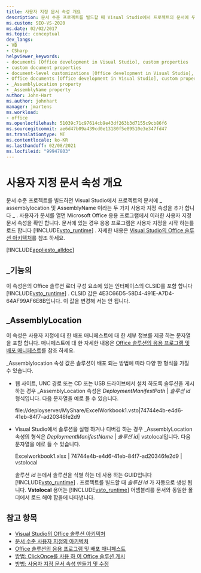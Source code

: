 ```yaml
---
title: 사용자 지정 문서 속성 개요
description: 문서 수준 프로젝트를 빌드할 때 Visual Studio에서 프로젝트의 문서에 두 가지 사용자 지정 속성을 추가 하는 방법에 대해 알아봅니다.
ms.custom: SEO-VS-2020
ms.date: 02/02/2017
ms.topic: conceptual
dev_langs:
- VB
- CSharp
helpviewer_keywords:
- documents [Office development in Visual Studio], custom properties
- custom document properties
- document-level customizations [Office development in Visual Studio], custom properties
- Office documents [Office development in Visual Studio], custom properties
- _AssemblyLocation property
- _AssemblyName property
author: John-Hart
ms.author: johnhart
manager: jmartens
ms.workload:
- office
ms.openlocfilehash: 51039c71c97614cb9e43df263b3d7155c9cb86f6
ms.sourcegitcommit: ae6d47b09a439cd0e13180f5e89510e3e347fd47
ms.translationtype: MT
ms.contentlocale: ko-KR
ms.lasthandoff: 02/08/2021
ms.locfileid: "99947803"
---
```

# <a name="custom-document-properties-overview"></a>사용자 지정 문서 속성 개요

문서 수준 프로젝트를 빌드하면 Visual Studio에서 프로젝트의 문서에 \_ assemblylocation 및 AssemblyName 이라는 두 가지 사용자 지정 속성을 추가 합니다 \_ . 사용자가 문서를 열면 Microsoft Office 응용 프로그램에서 이러한 사용자 지정 문서 속성을 확인 합니다. 문서에 있는 경우 응용 프로그램은 사용자 지정을 시작 하는를 로드 합니다 [!INCLUDE[vsto_runtime](../vsto/includes/vsto-runtime-md.md)] . 자세한 내용은 [Visual Studio의 Office 솔루션 아키텍처](../vsto/architecture-of-office-solutions-in-visual-studio.md)를 참조 하세요.

 [!INCLUDE[appliesto_alldoc](../vsto/includes/appliesto-alldoc-md.md)]

## <a name="_assemblyname"></a>\_기능의

이 속성은의 Office 솔루션 로더 구성 요소에 있는 인터페이스의 CLSID를 포함 합니다 [!INCLUDE[vsto_runtime](../vsto/includes/vsto-runtime-md.md)] . CLSID 값은 4E3C66D5-58D4-491E-A7D4-64AF99AF6E8B입니다. 이 값을 변경해 서는 안 됩니다.

## <a name="_assemblylocation"></a>\_AssemblyLocation

이 속성은 사용자 지정에 대 한 배포 매니페스트에 대 한 세부 정보를 제공 하는 문자열을 포함 합니다. 매니페스트에 대 한 자세한 내용은 [Office 솔루션의 응용 프로그램 및 배포 매니페스트](../vsto/application-and-deployment-manifests-in-office-solutions.md)를 참조 하세요.

 \_Assemblylocation 속성 값은 솔루션이 배포 되는 방법에 따라 다양 한 형식을 가질 수 있습니다.

- 웹 사이트, UNC 경로 또는 CD 또는 USB 드라이브에서 설치 하도록 솔루션을 게시 하는 경우 _AssemblyLocation 속성은 *DeploymentManifestPath* | *솔루션 id* 형식입니다. 다음 문자열을 예로 들 수 있습니다.

     file://deployserver/MyShare/ExcelWorkbook1.vsto|74744e4b-e4d6-41eb-84f7-ad20346fe2d9

- Visual Studio에서 솔루션을 실행 하거나 디버깅 하는 경우 _AssemblyLocation 속성의 형식은 *DeploymentManifestName* | *솔루션 id*| vstolocal입니다. 다음 문자열을 예로 들 수 있습니다.

     Excelworkbook1.xlsx | 74744e4b-e4d6-41eb-84f7-ad20346fe2d9 | vstolocal

  솔루션 *id* 는에서 솔루션을 식별 하는 데 사용 하는 GUID입니다 [!INCLUDE[vsto_runtime](../vsto/includes/vsto-runtime-md.md)] . 프로젝트를 빌드할 때 *솔루션 id* 가 자동으로 생성 됩니다. **Vstolocal** 용어는 [!INCLUDE[vsto_runtime](../vsto/includes/vsto-runtime-md.md)] 어셈블리를 문서와 동일한 폴더에서 로드 해야 함을에 나타냅니다.

## <a name="see-also"></a>참고 항목

- [Visual Studio의 Office 솔루션 아키텍처](../vsto/architecture-of-office-solutions-in-visual-studio.md)
- [문서 수준 사용자 지정의 아키텍처](../vsto/architecture-of-document-level-customizations.md)
- [Office 솔루션의 응용 프로그램 및 배포 매니페스트](../vsto/application-and-deployment-manifests-in-office-solutions.md)
- [방법: ClickOnce를 사용 하 여 Office 솔루션 게시](/previous-versions/bb386095(v=vs.110))
- [방법: 사용자 지정 문서 속성 만들기 및 수정](../vsto/how-to-create-and-modify-custom-document-properties.md)